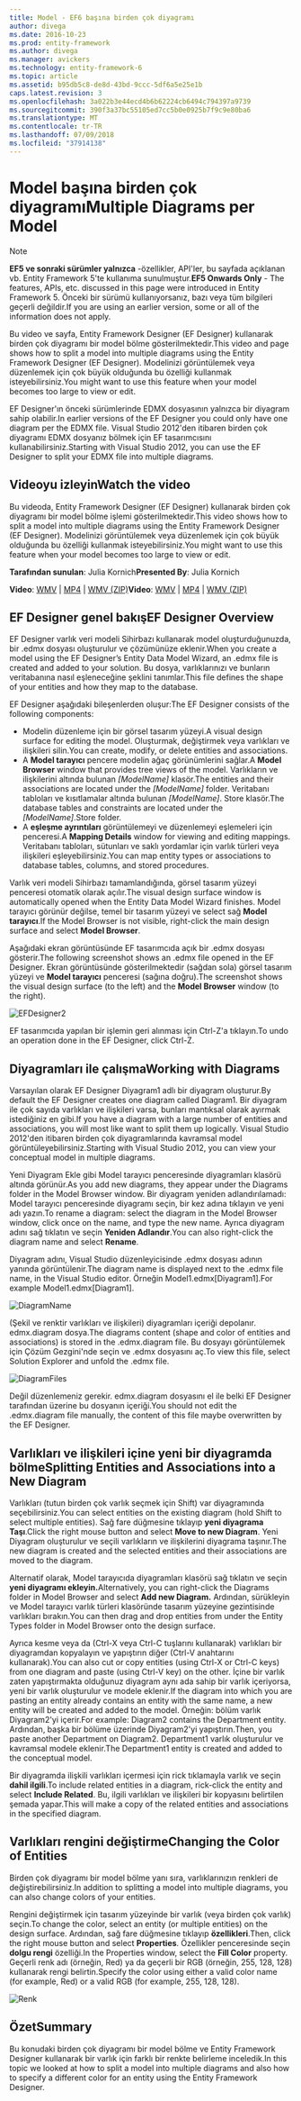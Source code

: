 ```yaml
---
title: Model - EF6 başına birden çok diyagramı
author: divega
ms.date: 2016-10-23
ms.prod: entity-framework
ms.author: divega
ms.manager: avickers
ms.technology: entity-framework-6
ms.topic: article
ms.assetid: b95db5c8-de8d-43bd-9ccc-5df6a5e25e1b
caps.latest.revision: 3
ms.openlocfilehash: 3a022b3e44ecd4b6b62224cb6494c794397a9739
ms.sourcegitcommit: 390f3a37bc55105ed7cc5b0e0925b7f9c9e80ba6
ms.translationtype: MT
ms.contentlocale: tr-TR
ms.lasthandoff: 07/09/2018
ms.locfileid: "37914138"
---
```

# <a name="multiple-diagrams-per-model"></a><span data-ttu-id="12224-102">Model başına birden çok diyagramı</span><span class="sxs-lookup"><span data-stu-id="12224-102">Multiple Diagrams per Model</span></span>
> [!NOTE]
> <span data-ttu-id="12224-103">**EF5 ve sonraki sürümler yalnızca** -özellikler, API'ler, bu sayfada açıklanan vb. Entity Framework 5'te kullanıma sunulmuştur.</span><span class="sxs-lookup"><span data-stu-id="12224-103">**EF5 Onwards Only** - The features, APIs, etc. discussed in this page were introduced in Entity Framework 5.</span></span> <span data-ttu-id="12224-104">Önceki bir sürümü kullanıyorsanız, bazı veya tüm bilgileri geçerli değildir.</span><span class="sxs-lookup"><span data-stu-id="12224-104">If you are using an earlier version, some or all of the information does not apply.</span></span>

<span data-ttu-id="12224-105">Bu video ve sayfa, Entity Framework Designer (EF Designer) kullanarak birden çok diyagramı bir model bölme gösterilmektedir.</span><span class="sxs-lookup"><span data-stu-id="12224-105">This video and page shows how to split a model into multiple diagrams using the Entity Framework Designer (EF Designer).</span></span> <span data-ttu-id="12224-106">Modelinizi görüntülemek veya düzenlemek için çok büyük olduğunda bu özelliği kullanmak isteyebilirsiniz.</span><span class="sxs-lookup"><span data-stu-id="12224-106">You might want to use this feature when your model becomes too large to view or edit.</span></span>

<span data-ttu-id="12224-107">EF Designer'ın önceki sürümlerinde EDMX dosyasının yalnızca bir diyagram sahip olabilir.</span><span class="sxs-lookup"><span data-stu-id="12224-107">In earlier versions of the EF Designer you could only have one diagram per the EDMX file.</span></span> <span data-ttu-id="12224-108">Visual Studio 2012'den itibaren birden çok diyagramı EDMX dosyanız bölmek için EF tasarımcısını kullanabilirsiniz.</span><span class="sxs-lookup"><span data-stu-id="12224-108">Starting with Visual Studio 2012, you can use the EF Designer to split your EDMX file into multiple diagrams.</span></span>

## <a name="watch-the-video"></a><span data-ttu-id="12224-109">Videoyu izleyin</span><span class="sxs-lookup"><span data-stu-id="12224-109">Watch the video</span></span>
<span data-ttu-id="12224-110">Bu videoda, Entity Framework Designer (EF Designer) kullanarak birden çok diyagramı bir model bölme işlemi gösterilmektedir.</span><span class="sxs-lookup"><span data-stu-id="12224-110">This video shows how to split a model into multiple diagrams using the Entity Framework Designer (EF Designer).</span></span> <span data-ttu-id="12224-111">Modelinizi görüntülemek veya düzenlemek için çok büyük olduğunda bu özelliği kullanmak isteyebilirsiniz.</span><span class="sxs-lookup"><span data-stu-id="12224-111">You might want to use this feature when your model becomes too large to view or edit.</span></span>

<span data-ttu-id="12224-112">**Tarafından sunulan**: Julia Kornich</span><span class="sxs-lookup"><span data-stu-id="12224-112">**Presented By**: Julia Kornich</span></span>

<span data-ttu-id="12224-113">**Video**: [WMV](http://download.microsoft.com/download/5/C/2/5C2B52AB-5532-426F-B078-1E253341B5FA/HDI-ITPro-MSDN-winvideo-multiplediagrams.wmv) | [MP4](http://download.microsoft.com/download/5/C/2/5C2B52AB-5532-426F-B078-1E253341B5FA/HDI-ITPro-MSDN-mp4video-multiplediagrams.m4v) | [WMV (ZIP)](http://download.microsoft.com/download/5/C/2/5C2B52AB-5532-426F-B078-1E253341B5FA/HDI-ITPro-MSDN-winvideo-multiplediagrams.zip)</span><span class="sxs-lookup"><span data-stu-id="12224-113">**Video**: [WMV](http://download.microsoft.com/download/5/C/2/5C2B52AB-5532-426F-B078-1E253341B5FA/HDI-ITPro-MSDN-winvideo-multiplediagrams.wmv) | [MP4](http://download.microsoft.com/download/5/C/2/5C2B52AB-5532-426F-B078-1E253341B5FA/HDI-ITPro-MSDN-mp4video-multiplediagrams.m4v) | [WMV (ZIP)](http://download.microsoft.com/download/5/C/2/5C2B52AB-5532-426F-B078-1E253341B5FA/HDI-ITPro-MSDN-winvideo-multiplediagrams.zip)</span></span>

## <a name="ef-designer-overview"></a><span data-ttu-id="12224-114">EF Designer genel bakış</span><span class="sxs-lookup"><span data-stu-id="12224-114">EF Designer Overview</span></span>

<span data-ttu-id="12224-115">EF Designer varlık veri modeli Sihirbazı kullanarak model oluşturduğunuzda, bir .edmx dosyası oluşturulur ve çözümünüze eklenir.</span><span class="sxs-lookup"><span data-stu-id="12224-115">When you create a model using the EF Designer’s Entity Data Model Wizard, an .edmx file is created and added to your solution.</span></span> <span data-ttu-id="12224-116">Bu dosya, varlıklarınızı ve bunların veritabanına nasıl eşleneceğine şeklini tanımlar.</span><span class="sxs-lookup"><span data-stu-id="12224-116">This file defines the shape of your entities and how they map to the database.</span></span>

<span data-ttu-id="12224-117">EF Designer aşağıdaki bileşenlerden oluşur:</span><span class="sxs-lookup"><span data-stu-id="12224-117">The EF Designer consists of the following components:</span></span>

-   <span data-ttu-id="12224-118">Modelin düzenleme için bir görsel tasarım yüzeyi.</span><span class="sxs-lookup"><span data-stu-id="12224-118">A visual design surface for editing the model.</span></span> <span data-ttu-id="12224-119">Oluşturmak, değiştirmek veya varlıkları ve ilişkileri silin.</span><span class="sxs-lookup"><span data-stu-id="12224-119">You can create, modify, or delete entities and associations.</span></span>
-   <span data-ttu-id="12224-120">A **Model tarayıcı** pencere modelin ağaç görünümlerini sağlar.</span><span class="sxs-lookup"><span data-stu-id="12224-120">A **Model Browser** window that provides tree views of the model.</span></span>  <span data-ttu-id="12224-121">Varlıkların ve ilişkilerini altında bulunan *\[ModelName\]* klasör.</span><span class="sxs-lookup"><span data-stu-id="12224-121">The entities and their associations are located under the *\[ModelName\]* folder.</span></span> <span data-ttu-id="12224-122">Veritabanı tabloları ve kısıtlamalar altında bulunan  *\[ModelName\]*. Store klasör.</span><span class="sxs-lookup"><span data-stu-id="12224-122">The database tables and constraints are located under the *\[ModelName\]*.Store folder.</span></span>
-   <span data-ttu-id="12224-123">A **eşleşme ayrıntıları** görüntülemeyi ve düzenlemeyi eşlemeleri için penceresi.</span><span class="sxs-lookup"><span data-stu-id="12224-123">A **Mapping Details** window for viewing and editing mappings.</span></span> <span data-ttu-id="12224-124">Veritabanı tabloları, sütunları ve saklı yordamlar için varlık türleri veya ilişkileri eşleyebilirsiniz.</span><span class="sxs-lookup"><span data-stu-id="12224-124">You can map entity types or associations to database tables, columns, and stored procedures.</span></span> 

<span data-ttu-id="12224-125">Varlık veri modeli Sihirbazı tamamlandığında, görsel tasarım yüzeyi penceresi otomatik olarak açılır.</span><span class="sxs-lookup"><span data-stu-id="12224-125">The visual design surface window is automatically opened when the Entity Data Model Wizard finishes.</span></span> <span data-ttu-id="12224-126">Model tarayıcı görünür değilse, temel bir tasarım yüzeyi ve select sağ **Model tarayıcı**.</span><span class="sxs-lookup"><span data-stu-id="12224-126">If the Model Browser is not visible, right-click the main design surface and select **Model Browser**.</span></span>

<span data-ttu-id="12224-127">Aşağıdaki ekran görüntüsünde EF tasarımcıda açık bir .edmx dosyası gösterir.</span><span class="sxs-lookup"><span data-stu-id="12224-127">The following screenshot shows an .edmx file opened in the EF Designer.</span></span> <span data-ttu-id="12224-128">Ekran görüntüsünde gösterilmektedir (sağdan sola) görsel tasarım yüzeyi ve **Model tarayıcı** penceresi (sağına doğru).</span><span class="sxs-lookup"><span data-stu-id="12224-128">The screenshot shows the visual design surface (to the left) and the **Model Browser** window (to the right).</span></span>

![EFDesigner2](~/ef6/media/efdesigner2.png)

<span data-ttu-id="12224-130">EF tasarımcıda yapılan bir işlemin geri alınması için Ctrl-Z'a tıklayın.</span><span class="sxs-lookup"><span data-stu-id="12224-130">To undo an operation done in the EF Designer, click Ctrl-Z.</span></span>

## <a name="working-with-diagrams"></a><span data-ttu-id="12224-131">Diyagramları ile çalışma</span><span class="sxs-lookup"><span data-stu-id="12224-131">Working with Diagrams</span></span>

<span data-ttu-id="12224-132">Varsayılan olarak EF Designer Diyagram1 adlı bir diyagram oluşturur.</span><span class="sxs-lookup"><span data-stu-id="12224-132">By default the EF Designer creates one diagram called Diagram1.</span></span> <span data-ttu-id="12224-133">Bir diyagram ile çok sayıda varlıkları ve ilişkileri varsa, bunları mantıksal olarak ayırmak istediğiniz en gibi.</span><span class="sxs-lookup"><span data-stu-id="12224-133">If you have a diagram with a large number of entities and associations, you will most like want to split them up logically.</span></span> <span data-ttu-id="12224-134">Visual Studio 2012'den itibaren birden çok diyagramlarında kavramsal model görüntüleyebilirsiniz.</span><span class="sxs-lookup"><span data-stu-id="12224-134">Starting with Visual Studio 2012, you can view your conceptual model in multiple diagrams.</span></span>   

<span data-ttu-id="12224-135">Yeni Diyagram Ekle gibi Model tarayıcı penceresinde diyagramları klasörü altında görünür.</span><span class="sxs-lookup"><span data-stu-id="12224-135">As you add new diagrams, they appear under the Diagrams folder in the Model Browser window.</span></span> <span data-ttu-id="12224-136">Bir diyagram yeniden adlandırılamadı: Model tarayıcı penceresinde diyagramı seçin, bir kez adına tıklayın ve yeni adı yazın.</span><span class="sxs-lookup"><span data-stu-id="12224-136">To rename a diagram: select the diagram in the Model Browser window, click once on the name, and type the new name.</span></span>  <span data-ttu-id="12224-137">Ayrıca diyagram adını sağ tıklatın ve seçin **Yeniden Adlandır**.</span><span class="sxs-lookup"><span data-stu-id="12224-137">You can also right-click the diagram name and select **Rename**.</span></span>

<span data-ttu-id="12224-138">Diyagram adını, Visual Studio düzenleyicisinde .edmx dosyası adının yanında görüntülenir.</span><span class="sxs-lookup"><span data-stu-id="12224-138">The diagram name is displayed next to the .edmx file name, in the Visual Studio editor.</span></span> <span data-ttu-id="12224-139">Örneğin Model1.edmx\[Diyagram1\].</span><span class="sxs-lookup"><span data-stu-id="12224-139">For example Model1.edmx\[Diagram1\].</span></span>

![DiagramName](~/ef6/media/diagramname.png)

<span data-ttu-id="12224-141">(Şekil ve renktir varlıkları ve ilişkileri) diyagramları içeriği depolanır. edmx.diagram dosya.</span><span class="sxs-lookup"><span data-stu-id="12224-141">The diagrams content (shape and color of entities and associations) is stored in the .edmx.diagram file.</span></span> <span data-ttu-id="12224-142">Bu dosyayı görüntülemek için Çözüm Gezgini'nde seçin ve .edmx dosyasını aç.</span><span class="sxs-lookup"><span data-stu-id="12224-142">To view this file, select Solution Explorer and unfold the .edmx file.</span></span> 

![DiagramFiles](~/ef6/media/diagramfiles.png)

<span data-ttu-id="12224-144">Değil düzenlemeniz gerekir. edmx.diagram dosyasını el ile belki EF Designer tarafından üzerine bu dosyanın içeriği.</span><span class="sxs-lookup"><span data-stu-id="12224-144">You should not edit the .edmx.diagram file manually, the content of this file maybe overwritten by the EF Designer.</span></span>
 
## <a name="splitting-entities-and-associations-into-a-new-diagram"></a><span data-ttu-id="12224-145">Varlıkları ve ilişkileri içine yeni bir diyagramda bölme</span><span class="sxs-lookup"><span data-stu-id="12224-145">Splitting Entities and Associations into a New Diagram</span></span>

<span data-ttu-id="12224-146">Varlıkları (tutun birden çok varlık seçmek için Shift) var diyagramında seçebilirsiniz.</span><span class="sxs-lookup"><span data-stu-id="12224-146">You can select entities on the existing diagram (hold Shift to select multiple entities).</span></span> <span data-ttu-id="12224-147">Sağ fare düğmesine tıklayıp **yeni diyagrama Taşı**.</span><span class="sxs-lookup"><span data-stu-id="12224-147">Click the right mouse button and select **Move to new Diagram**.</span></span> <span data-ttu-id="12224-148">Yeni Diyagram oluşturulur ve seçili varlıkların ve ilişkilerini diyagrama taşınır.</span><span class="sxs-lookup"><span data-stu-id="12224-148">The new diagram is created and the selected entities and their associations are moved to the diagram.</span></span>

<span data-ttu-id="12224-149">Alternatif olarak, Model tarayıcıda diyagramları klasörü sağ tıklatın ve seçin **yeni diyagramı ekleyin.**</span><span class="sxs-lookup"><span data-stu-id="12224-149">Alternatively, you can right-click the Diagrams folder in Model Browser and select **Add new Diagram.**</span></span> <span data-ttu-id="12224-150">Ardından, sürükleyin ve Model tarayıcı varlık türleri klasöründe tasarım yüzeyine gezintisinde varlıkları bırakın.</span><span class="sxs-lookup"><span data-stu-id="12224-150">You can then drag and drop entities from under the Entity Types folder in Model Browser onto the design surface.</span></span>

<span data-ttu-id="12224-151">Ayrıca kesme veya da (Ctrl-X veya Ctrl-C tuşlarını kullanarak) varlıkları bir diyagramdan kopyalayın ve yapıştırın diğer (Ctrl-V anahtarını kullanarak).</span><span class="sxs-lookup"><span data-stu-id="12224-151">You can also cut or copy entities (using Ctrl-X or Ctrl-C keys) from one diagram and paste (using Ctrl-V key) on the other.</span></span> <span data-ttu-id="12224-152">İçine bir varlık zaten yapıştırmakta olduğunuz diyagram aynı ada sahip bir varlık içeriyorsa, yeni bir varlık oluşturulur ve modele eklenir.</span><span class="sxs-lookup"><span data-stu-id="12224-152">If the diagram into which you are pasting an entity already contains an entity with the same name, a new entity will be created and added to the model.</span></span>  <span data-ttu-id="12224-153">Örneğin: bölüm varlık Diyagram2'yi içerir.</span><span class="sxs-lookup"><span data-stu-id="12224-153">For example: Diagram2 contains the Department entity.</span></span> <span data-ttu-id="12224-154">Ardından, başka bir bölüme üzerinde Diyagram2'yi yapıştırın.</span><span class="sxs-lookup"><span data-stu-id="12224-154">Then, you paste another Department on Diagram2.</span></span> <span data-ttu-id="12224-155">Department1 varlık oluşturulur ve kavramsal modele eklenir.</span><span class="sxs-lookup"><span data-stu-id="12224-155">The Department1 entity is created and added to the conceptual model.</span></span>   

<span data-ttu-id="12224-156">Bir diyagramda ilişkili varlıkları içermesi için rick tıklamayla varlık ve seçin **dahil ilgili**.</span><span class="sxs-lookup"><span data-stu-id="12224-156">To include related entities in a diagram, rick-click the entity and select **Include Related**.</span></span> <span data-ttu-id="12224-157">Bu, ilgili varlıkları ve ilişkileri bir kopyasını belirtilen şemada yapar.</span><span class="sxs-lookup"><span data-stu-id="12224-157">This will make a copy of the related entities and associations in the specified diagram.</span></span>

## <a name="changing-the-color-of-entities"></a><span data-ttu-id="12224-158">Varlıkları rengini değiştirme</span><span class="sxs-lookup"><span data-stu-id="12224-158">Changing the Color of Entities</span></span>

<span data-ttu-id="12224-159">Birden çok diyagramı bir model bölme yanı sıra, varlıklarınızın renkleri de değiştirebilirsiniz.</span><span class="sxs-lookup"><span data-stu-id="12224-159">In addition to splitting a model into multiple diagrams, you can also change colors of your entities.</span></span>

<span data-ttu-id="12224-160">Rengini değiştirmek için tasarım yüzeyinde bir varlık (veya birden çok varlık) seçin.</span><span class="sxs-lookup"><span data-stu-id="12224-160">To change the color, select an entity (or multiple entities) on the design surface.</span></span> <span data-ttu-id="12224-161">Ardından, sağ fare düğmesine tıklayıp **özellikleri**.</span><span class="sxs-lookup"><span data-stu-id="12224-161">Then, click the right mouse button and select **Properties**.</span></span> <span data-ttu-id="12224-162">Özellikler penceresinde seçin **dolgu rengi** özelliği.</span><span class="sxs-lookup"><span data-stu-id="12224-162">In the Properties window, select the **Fill Color** property.</span></span> <span data-ttu-id="12224-163">Geçerli renk adı (örneğin, Red) ya da geçerli bir RGB (örneğin, 255, 128, 128) kullanarak rengi belirtin.</span><span class="sxs-lookup"><span data-stu-id="12224-163">Specify the color using either a valid color name (for example, Red) or a valid RGB (for example, 255, 128, 128).</span></span> 

![Renk](~/ef6/media/color.png)

## <a name="summary"></a><span data-ttu-id="12224-165">Özet</span><span class="sxs-lookup"><span data-stu-id="12224-165">Summary</span></span>

<span data-ttu-id="12224-166">Bu konudaki birden çok diyagramı bir model bölme ve Entity Framework Designer kullanarak bir varlık için farklı bir renkte belirleme inceledik.</span><span class="sxs-lookup"><span data-stu-id="12224-166">In this topic we looked at how to split a model into multiple diagrams and also how to specify a different color for an entity using the Entity Framework Designer.</span></span> 
